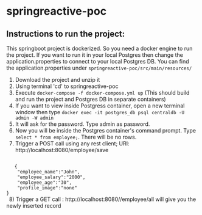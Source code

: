# springreactive-poc
<H2><b>Instructions to run the project:</b></H2>
This springboot project is dockerized. So you need a docker engine to run the project.
If you want to run it in your local Postgres then change the application.properties to connect to your local Postgres DB.
You can find the application.properties under <code>springreactive-poc/src/main/resources/</code>

 1) Download the project and unzip it
 2) Using terminal 'cd' to springreactive-poc
 3) Execute <code>docker-compose -f docker-compose.yml up</code> (This should build and run the project and Postgres DB in separate containers)
 4) If you want to view inside Postgress container, open a new terminal window then type <code>docker exec -it postgres_db psql centraldb -U admin -W admin</code>
 5) It will ask for the password. Type admin as password.
 6) Now you will be inside the Postgres container's command prompt. Type <code>select * from employee;</code>. There will be no rows.
 7) Trigger a POST call using any rest client;
 URI: http://localhost:8080/employee/save <br>
 <code>
   {
	"employee_name":"John",
    "employee_salary":"2000",
    "employee_age":"30",
    "profile_image":"none"
}
 </code>
 8) Trigger a GET call : http://localhost:8080//employee/all will give you the newly inserted record
